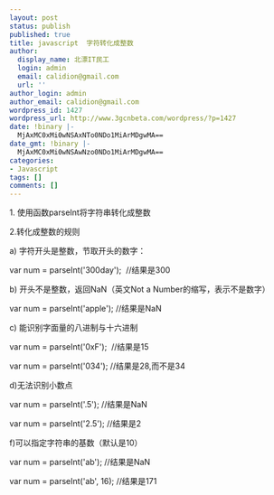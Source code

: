 ```yaml
---
layout: post
status: publish
published: true
title: javascript  字符转化成整数
author:
  display_name: 北漂IT民工
  login: admin
  email: calidion@gmail.com
  url: ''
author_login: admin
author_email: calidion@gmail.com
wordpress_id: 1427
wordpress_url: http://www.3gcnbeta.com/wordpress/?p=1427
date: !binary |-
  MjAxMC0xMi0wNSAxNTo0NDo1MiArMDgwMA==
date_gmt: !binary |-
  MjAxMC0xMi0wNSAwNzo0NDo1MiArMDgwMA==
categories:
- Javascript
tags: []
comments: []
---
```

<p>1. 使用函数parseInt将字符串转化成整数</p>
<p>2.转化成整数的规则</p>
<p>a) 字符开头是整数，节取开头的数字：</p>
<p>var num = parseInt('300day'); &nbsp;//结果是300</p>
<p>b) 开头不是整数，返回NaN（英文Not a Number的缩写，表示不是数字）</p>
<p>var num = parseInt('apple'); //结果是NaN</p>
<p>c) 能识别字面量的八进制与十六进制</p>
<p>var num = parseInt('0xF'); &nbsp;//结果是15</p>
<p>var num = parseInt('034'); //结果是28,而不是34</p>
<p>d)无法识别小数点</p>
<p>var num = parseInt('.5'); //结果是NaN</p>
<p>var num = parseInt('2.5'); //结果是2</p>
<p>f)可以指定字符串的基数（默认是10）</p>
<p>var num = parseInt('ab'); //结果是NaN</p>
<p>var num = parseInt('ab', 16); //结果是171</p>
